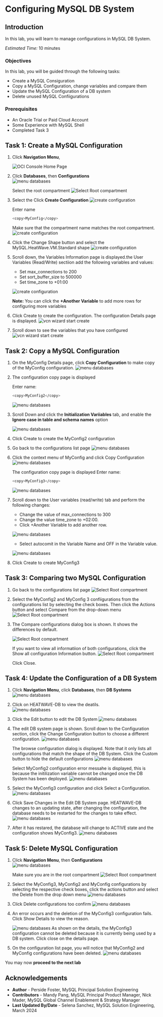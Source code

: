 # Configuring MySQL DB System


## Introduction

In this lab, you will learn to manage configurations in MySQL DB System.

_Estimated Time:_ 10 minutes


### Objectives

In this lab, you will be guided through the following tasks:

- Create a MySQL Consiguration 
- Copy a MySQL Configuration, change variables and compare them
- Update the MySQL Configuration of a DB system
- Delete unused MySQL Confiigurations

### Prerequisites

- An Oracle Trial or Paid Cloud Account
- Some Experience with MySQL Shell
- Completed Task 3

## Task 1: Create a MySQL Configuration

1. Click **Navigation Menu**,

    ![OCI Console Home Page](./images/homepage.png " home page")

2. Click  **Databases**, then **Configurations**  
    ![menu databases](./images/menu-databases-configurations.png " ")

    Select the root compartment
    ![Select Root compartment](./images/select-compartment.png " ")

3. Select the Click **Create Configuration**
    ![create configuration](./images/create-configuration-list.png " ")

    Enter name

    ```bash
    <copy>MyConfig</copy>
    ```
    Make sure that the compartment name matches the root compartment. 
    ![create configuration](./images/create-configuration-name.png " ")

    
4. Click the Change Shape button and select the MySQL.HeatWave.VM.Standard shape 
    ![create configuration](./images/create-configuration-shape-change.png " ")
    

5. Scroll down, the Variables Information page is displayed.the User Variables (Read/Write) sectiion add the following variables and values:

    * Set max_connections to 200
    * Set sort\_buffer\_size to 500000
    * Set time\_zone to +01:00

    ![create configuration](./images/create-configuration-add-variables.png " ")

    **Note:** You can click the **+Another Variable** to add more rows for configuring more variables

6. Click Create to create the configuration. The configuration Details page is displayed. 
    ![vcn wizard start create](./images/configuration-details.png " ")

7. Scroll down to see the variables that you have configured
    ![vcn wizard start create](./images/configuration-variables.png " ")



## Task 2: Copy a MySQL Configuration

1. On the MyConfig Details page, click **Copy Configuration** to make copy of the MyConfig configuration. 
    ![menu databases](./images/configuration-copy.png " ")

2. The configuration copy page is displayed

    Enter name:

    ```bash
    <copy>MyConfig2</copy>
    ```

    ![menu databases](./imagescopy-configuration-name.png " ")

3. Scroll Down and click the **Initialization Variiables** tab, and enable the **Ignore case in table and schema names** option

    ![menu databases](./images/copy-configuration-change-initializatio.png " ")

4. Click Create to create the MyConfig2 configuration

5. Go back to the configurations list page
    ![menu databases](./images/list-configuration.png " ")

6. Click the context menu of MyConfig and click Copy Configuration 
    ![menu databases](./images/copy-configuration-from-dropdow.png " ")

    The configuration copy page is displayed
    Enter name:
    ```bash
    <copy>MyConfig3</copy>
    ```
    ![menu databases](./images/copy3-configuration-name.png " ")

7. Scroll down to the User variables (read/write) tab and perform the following changes:
    * Change the value of max_connections to 300
    * Change the value time_zone to +02:00. 
    * Click +Another Variable to add another row.

    ![menu databases](./images/copy-configuration-change-variable.png " ")

    *  Select autocomit in the Variable Name and OFF in the Variable value. 

    ![menu databases](./images/copy-configuration-add-variable.png " ")

8. Click Create to create MyConfig3 



## Task 3: Comparing two MySQL Configuration

1. Go back to the configurations list page 
    ![Select Root compartment](./images/list-configuration3.png " ")
    
3. Select the MyConfig2 and MyConfig 3 confiigurations from the configurations list by selecting the check boxes. Then click the Actions button and select Compare from the drop-down menu
    ![Select Root compartment](./images/compare-configuration.png " ")

4. The Compare configurations dialog box is shown. It shows the differences by default. 

    ![Select Root compartment](./images/compare-configurations-default.png " ")

    If you want to view all informatiion of both configurations, click the Show all configuration Information button. 
    ![Select Root compartment](./images/compare-configurations-show-all.png " ")

    Click Close. 

## Task 4: Update the Configuration of a DB System

1. Click **Navigation Menu**, click  **Databases**, then **DB Systems**  
    ![menu databases](./images/menu-dbsystems.png " ")

3. Click on HEATWAVE-DB to view the deatils.  
    ![menu databases](./images/list-dbsystem.png " ")

4. Click the Edit button to edit the DB System
    ![menu databases](./images/edit-dbsystem.png " ")

4. The edit DB system page is shown. Scroll down to the Configuration section, click the Change Configuration button to choose a different configuration.
    ![menu databases](./images/dbsystem-change-configuration.png " ")

    The browse configuration dialog is displayed. Note that it only lists all configurations that match the shape of the DB System.
    Click the Custom button to hide the default configurations 
    ![menu databases](./images/dbsystem-change-configuration-custom.png " ")

    Select MyConfig2 configuration error messahe is displayed, this is because the initilization variable cannot be changed once the DB System has been deployed. 
    ![menu databases](./images/dbsystem-change-configuration-erro.png " ")
    
5. Select the MyConfig3 configuration and click Select a Configuration. 
    ![menu databases](./images/dbsystem-change-configuration-final.png " ")

6. Click Save Changes in the Edit DB System page. HEATWAVE-DB changes to an updating state, after changing the configuration, the database needs to be restarted for the changes to take effect. 
    ![menu databases](./images/dbsystem-change-configuration-save-changes.png " ")

7. After it has restared, the database will change to ACTIVE state and the configuration shows MyConfig3. 
    ![menu databases](./images/dbsystem-active.png " ")


## Task 5: Delete MySQL Configuration

1. Click **Navigation Menu**, then **Configurations**  
    ![menu databases](./images/menu-databases-configurations.png " ")

    Make sure you are in the root compartment
    ![Select Root compartment](./images/select-compartment.png " ")

3. Select the MyConfig3, MyConfig2 and MyConfig configurations by selecting the respective check boxes, click the actions button and select the Delete from the drop down menu
    ![menu databases](./images/delete-configurations.png " ")

4. Click Delete configurations too confirm
    ![menu databases](./images/delete-configurations-confirm.png " ")

5. An error occurs and the deletion of the MyConfig3 configuration fails. Click Show Details to view the reason. 

    ![menu databases](./images/delete-configurations-error.png " ")
    As shown on the details, the MyConfig3 configuration cannot be deleted because it is currently being used by a DB system.
    Click close on the details page. 

6. On the configuration list page, you will notice that MyConfig2 and MyConfig configurations have been deleted.
    ![menu databases](./images/list-configurations.png " ")


You may now **proceed to the next lab**

## Acknowledgements

- **Author** - Perside Foster, MySQL Principal Solution Engineering
- **Contributors** - Mandy Pang, MySQL Principal Product Manager,  Nick Mader, MySQL Global Channel Enablement & Strategy Manager
- **Last Updated By/Date** - Selena Sanchez, MySQL Solution Engineering, March 2024